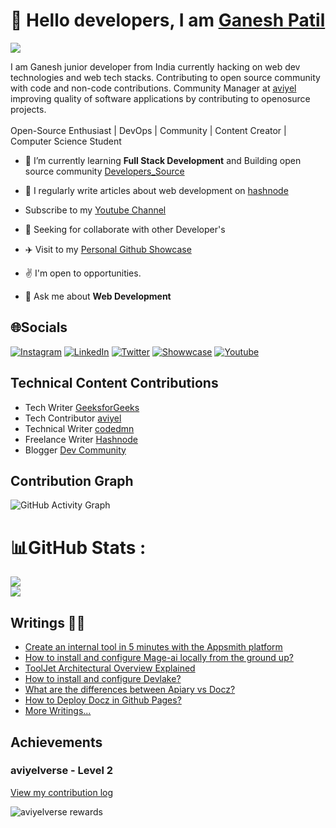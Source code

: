 
# :wave: Hello <b>developers</b>, I am <b> <a href="https://linktr.ee/ganeshpatil0101">Ganesh Patil </a></b>
  


![](https://komarev.com/ghpvc/?username=your-github-ganeshpatil386386&style=flat-square)

<p>  I am Ganesh junior developer from India currently hacking on web dev technologies and web tech stacks. Contributing to open source community with code and non-code contributions. Community Manager at <a href ="https://aviyel.com/search?term=ganesh"> aviyel <a> improving quality of software applications by contributing to openosurce projects. <br><br>
Open-Source Enthusiast | DevOps | Community | Content Creator | Computer Science Student </p>


- 🌱 I’m currently learning **Full Stack Development** and Building open source community [Developers_Source](https://github.com/developerssource)

- 📝 I regularly write articles about web development on [hashnode](https://hashnode.com/@patilganesh1010)

- Subscribe to my [Youtube Channel](https://www.youtube.com/channel/UCjMse2JYXPbtlzcnkbXmVQQ) 

- 🎯 Seeking for collaborate with other Developer's

- ✈️ Visit to my [Personal Github Showcase](https://ganesh-githubshowcase.netlify.app/)

- :v: I'm open to opportunities.

- 💬 Ask me about **Web Development**


## 🌐Socials
[![Instagram](https://img.shields.io/badge/Instagram-%23E4405F.svg?logo=Instagram&logoColor=white)](https://instagram.com/patilganesh1010) [![LinkedIn](https://img.shields.io/badge/LinkedIn-%230077B5.svg?logo=linkedin&logoColor=white)](https://linkedin.com/in/ganeshpatil386386) [![Twitter](https://img.shields.io/badge/Twitter-%231DA1F2.svg?logo=Twitter&logoColor=white)](https://twitter.com/ganeshstwt)  [![Showwcase](https://img.shields.io/badge/Showwcase-%231DA1F2.svg?logoColor=black)](https://www.showwcase.com/patilganesh0101)
[![Youtube](https://img.shields.io/badge/Youtube-%231DA1F2.svg?logoColor=red)](https://www.youtube.com/channel/UCjMse2JYXPbtlzcnkbXmVQQ) 



<h2> Technical Content Contributions </h2>

- Tech Writer [GeeksforGeeks](https://auth.geeksforgeeks.org/user/patilganesh/articles)
- Tech Contributor [aviyel](https://aviyel.com/@ganeshpatil) 
- Technical Writer [codedmn](https://codedamn.com/news/javascript/reverse-a-string)
- Freelance Writer [Hashnode](https://hashnode.com/@patilganesh1010)
- Blogger [Dev Community](https://dev.to/patilganesh1010)

## Contribution Graph
![GitHub Activity Graph](https://activity-graph.herokuapp.com/graph?username=ganeshpatil386386&theme=dracula&hide_border=true)

# 📊GitHub Stats :
![](https://github-readme-stats.vercel.app/api?username=ganeshpatil386386&theme=tokyonight&hide_border=true&include_all_commits=false&count_private=true)<br/>
![](https://github-readme-streak-stats.herokuapp.com/?user=ganeshpatil386386&theme=tokyonight&hide_border=true)

## Writings ✍🏻

* [Create an internal tool in 5 minutes with the Appsmith platform](https://aviyel.com/post/3642)
* [How to install and configure Mage-ai locally from the ground up?](https://aviyel.com/post/3622)
* [ToolJet Architectural Overview Explained](https://aviyel.com/post/3553)
* [How to install and configure Devlake?](https://aviyel.com/post/3411)
* [What are the differences between Apiary vs Docz?](https://aviyel.com/post/3257)
* [How to Deploy Docz in Github Pages?](https://aviyel.com/post/3157)
* [More Writings...](https://aviyel.com/search?term=\*&uid=3429&root=blog)

## Achievements

### aviyelverse - Level 2

[View my contribution log](https://aviyel.com/user/ganeshpatil/54/rewards?log)

![aviyelverse rewards](https://aviyel.com/assets/uploads/rewards/share/user/3429/readme/54.png)
<!--   Sponsorship -->
  











